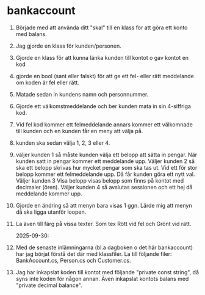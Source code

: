 # bankaccount



1. Började med att använda ditt "skal" till en klass för att göra ett konto med balans.
2. Jag gjorde en klass för kunden/personen.
3. Gjorde en klass för att kunna länka kunden till kontot o gav kontot en kod
4. gjorde en bool (sant eller falskt) för att ge ett fel- eller rätt meddelande om koden är fel eller rätt.
5. Matade sedan in kundens namn och personnummer.
6. Gjorde ett välkomstmeddelande och ber kunden mata in sin 4-siffriga kod.
7. Vid fel kod kommer ett felmeddelande annars kommer ett välkomnade till kunden och en kunden får en meny att välja på.
8. kunden ska sedan välja 1, 2, 3 eller 4.
9. väljer kunden 1 så måste kunden välja ett belopp att sätta in pengar.
   När kunden satt in pengar kommer ett meddelande upp.
   Väljer kunden 2 så ska ett belopp skrivas hur mycket pengar som ska tas ut.
   Vid ett för stor belopp kommer ett felmeddelande upp.
   Då får kunden göra ett nytt val.
   Väljer kunden 3 Visa belopp visas belopp som finns på kontot med decimaler (ören).
   Väljer kunden 4 så avslutas sessionen och ett hej då meddelande kommer upp.
10. Gjorde en ändring så att menyn bara visas 1 ggn. Lärde mig att menyn då ska ligga utanför loopen.
11. La även till färg på vissa texter. Som tex Rött vid fel och Grönt vid rätt.

    2025-09-30:
12. Med de senaste inlämningarna (bl.a dagboken o det här bankaccount) har jag börjat förstå det där med klassfiler. 
    La till följande filer: BankAccount.cs, Person.cs och Customer.cs.
    
13. Jag har inkapslat koden till kontot med följande "private const string", då syns inte koden för någon annan. Även inkapslat kontots balans med "private decimal balance".
